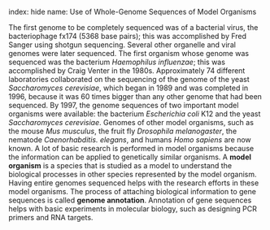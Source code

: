 index: hide
name: Use of Whole-Genome Sequences of Model Organisms

The first genome to be completely sequenced was of a bacterial virus, the bacteriophage fx174 (5368 base pairs); this was accomplished by Fred Sanger using shotgun sequencing. Several other organelle and viral genomes were later sequenced. The first organism whose genome was sequenced was the bacterium  *Haemophilus influenzae*; this was accomplished by Craig Venter in the 1980s. Approximately 74 different laboratories collaborated on the sequencing of the genome of the yeast  *Saccharomyces cerevisiae*, which began in 1989 and was completed in 1996, because it was 60 times bigger than any other genome that had been sequenced. By 1997, the genome sequences of two important model organisms were available: the bacterium  *Escherichia coli* K12 and the yeast  *Saccharomyces cerevisiae*. Genomes of other model organisms, such as the mouse  *Mus musculus*, the fruit fly  *Drosophila melanogaster*, the nematode  *Caenorhabditis. elegans*, and humans  *Homo sapiens* are now known. A lot of basic research is performed in model organisms because the information can be applied to genetically similar organisms. A  **model organism** is a species that is studied as a model to understand the biological processes in other species represented by the model organism. Having entire genomes sequenced helps with the research efforts in these model organisms. The process of attaching biological information to gene sequences is called  **genome annotation**. Annotation of gene sequences helps with basic experiments in molecular biology, such as designing PCR primers and RNA targets.
